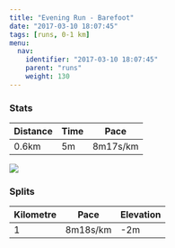 ```yaml
---
title: "Evening Run - Barefoot"
date: "2017-03-10 18:07:45"
tags: [runs, 0-1 km]
menu:
  nav:
    identifier: "2017-03-10 18:07:45"
    parent: "runs"
    weight: 130
---
```


### Stats

| Distance | Time | Pace |
|----------|------|------|
|0.6km|5m|8m17s/km|

<img src='https://maps.googleapis.com/maps/api/staticmap?maptype=roadmap&path=enc:yhjeIf_wLgBn@e@kGxCS}Bx@BtE&key=AIzaSyAfqMeaZ1CCJFGP5cWud__oZnT_Pybg-1M&size=800x800&markers=color:yellow|label:S|53.46973,-2.25284&markers=color:green|label:F|53.47028,-2.2529999999999997'>

### Splits

| Kilometre | Pace | Elevation |
|------|------|-----------|
|1|8m18s/km|-2m|
